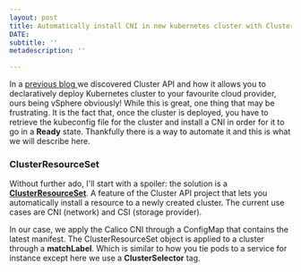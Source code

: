 ```yaml
---
layout: post
title: Automatically install CNI in new kubernetes cluster with Cluster API
DATE: 
subtitle: ''
metadescription: ''

---
```

In a [previous blog ](https://www.vxav.fr/2021-11-21-understanding-kubernetes-cluster-api-provider-vsphere-capv/)we discovered Cluster API and how it allows you to declaratively deploy Kubernetes cluster to your favourite cloud provider, ours being vSphere obviously! While this is great, one thing that may be frustrating. It is the fact that, once the cluster is deployed, you have to retrieve the kubeconfig file for the cluster and install a CNI in order for it to go in a **Ready** state. Thankfully there is a way to automate it and this is what we will describe here.

### ClusterResourceSet

Without further ado, I'll start with a spoiler: the solution is a [**ClusterResourceSet**](https://github.com/kubernetes-sigs/cluster-api/blob/main/docs/proposals/20200220-cluster-resource-set.md). A feature of the Cluster API project that lets you automatically install a resource to a newly created cluster. The current use cases are CNI (network) and CSI (storage provider). 

In our case, we apply the Calico CNI through a ConfigMap that contains the latest manifest. The ClusterResourceSet object is applied to a cluster through a **matchLabel**. Which is similar to how you tie pods to a service for instance except here we use a **ClusterSelector** tag.